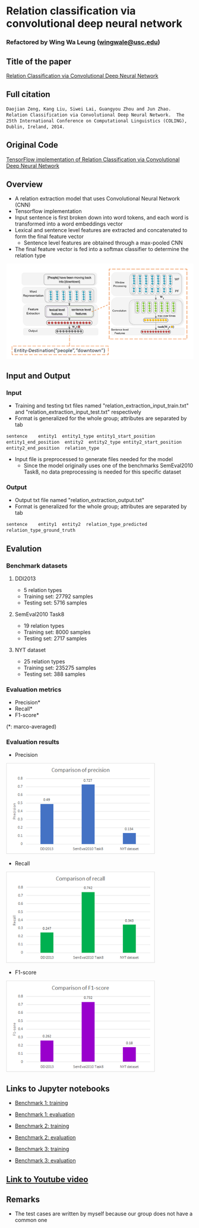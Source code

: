 # Relation classification via convolutional deep neural network

### Refactored by Wing Wa Leung (wingwale@usc.edu)

## Title of the paper
[Relation Classification via Convolutional Deep Neural Network](https://www.aclweb.org/anthology/C14-1220)

## Full citation
    Daojian Zeng, Kang Liu, Siwei Lai, Guangyou Zhou and Jun Zhao. Relation Classification via Convolutional Deep Neural Network.  The 25th International Conference on Computational Linguistics (COLING), Dublin, Ireland, 2014.

## Original Code
[TensorFlow implementation of Relation Classification via Convolutional Deep Neural Network](https://github.com/FrankWork/conv_relation)

## Overview
* A relation extraction model that uses Convolutional Neural Network (CNN)
* Tensorflow implementation
* Input sentence is first broken down into word tokens, and each word is transformed into a word embeddings vector
* Lexical and sentence level features are extracted and concatenated to form the final feature vector
    * Sentence level features are obtained through a max-pooled CNN
* The final feature vector is fed into a softmax classifier to determine the relation type

![model architecture](architecture.png)

## Input and Output
### Input
* Training and testing txt files named "relation_extraction_input_train.txt" and "relation_extraction_input_test.txt" respectively
* Format is generalized for the whole group; attributes are separated by tab
```
sentence    entity1  entity1_type entity1_start_position    entity1_end_position  entity2  entity2_type entity2_start_position    entity2_end_position  relation_type
```
* Input file is preprocessed to generate files needed for the model
    * Since the model originally uses one of the benchmarks SemEval2010 Task8, no data preprocessing is needed for this specific dataset

### Output
* Output txt file named "relation_extraction_output.txt"
* Format is generalized for the whole group; attributes are separated by tab
```
sentence    entity1  entity2  relation_type_predicted  relation_type_ground_truth
```

## Evalution
### Benchmark datasets
1. DDI2013
    * 5 relation types
    * Training set: 27792 samples
    * Testing set: 5716 samples

2. SemEval2010 Task8
    * 19 relation types
    * Training set: 8000 samples
    * Testing set: 2717 samples

3. NYT dataset
    * 25 relation types
    * Training set: 235275 samples
    * Testing set: 388 samples

### Evaluation metrics
* Precision*
* Recall*
* F1-score*

(*: marco-averaged)

### Evaluation results
* Precision

![Precision](precision.png)

* Recall

![Recall](recall.png)

* F1-score

![F1-score](f1.png)

## Links to Jupyter notebooks
* [Benchmark 1: training](cnn_notebook1_train.ipynb)
* [Benchmark 1: evaluation](cnn_notebook1_test.ipynb)

* [Benchmark 2: training](cnn_notebook2_train.ipynb)
* [Benchmark 2: evaluation](cnn_notebook2_test.ipynb)

* [Benchmark 3: training](cnn_notebook3_train.ipynb)
* [Benchmark 3: evaluation](cnn_notebook3_test.ipynb)

## [Link to Youtube video](https://youtu.be/4IUzWw3d6To)

## Remarks
* The test cases are written by myself because our group does not have a common one